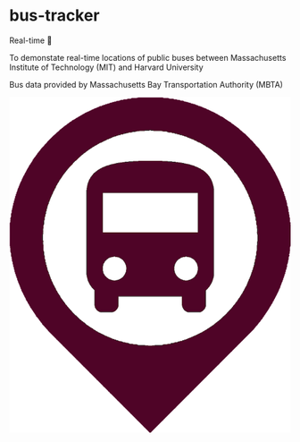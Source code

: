 # bus-tracker
Real-time 🚌

To demonstate real-time locations of public buses between Massachusetts Institute of Technology (MIT) and Harvard University

Bus data provided by Massachusetts Bay Transportation Authority (MBTA)

<img src = 'mybus.png'> 
